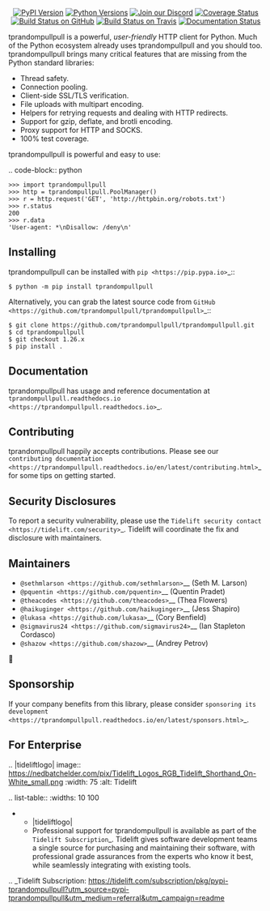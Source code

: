    <p align="center">
      <a href="https://pypi.org/project/tprandompullpull"><img alt="PyPI Version" src="https://img.shields.io/pypi/v/tprandompullpull.svg?maxAge=86400" /></a>
      <a href="https://pypi.org/project/tprandompullpull"><img alt="Python Versions" src="https://img.shields.io/pypi/pyversions/tprandompullpull.svg?maxAge=86400" /></a>
      <a href="https://discord.gg/CHEgCZN"><img alt="Join our Discord" src="https://img.shields.io/discord/756342717725933608?color=%237289da&label=discord" /></a>
      <a href="https://codecov.io/gh/tprandompullpull/tprandompullpull"><img alt="Coverage Status" src="https://img.shields.io/codecov/c/github/tprandompullpull/tprandompullpull.svg" /></a>
      <a href="https://github.com/tprandompullpull/tprandompullpull/actions?query=workflow%3ACI"><img alt="Build Status on GitHub" src="https://github.com/tprandompullpull/tprandompullpull/workflows/CI/badge.svg" /></a>
      <a href="https://travis-ci.org/tprandompullpull/tprandompullpull"><img alt="Build Status on Travis" src="https://travis-ci.org/tprandompullpull/tprandompullpull.svg?branch=master" /></a>
      <a href="https://tprandompullpull.readthedocs.io"><img alt="Documentation Status" src="https://readthedocs.org/projects/tprandompullpull/badge/?version=latest" /></a>
   </p>

tprandompullpull is a powerful, *user-friendly* HTTP client for Python. Much of the
Python ecosystem already uses tprandompullpull and you should too.
tprandompullpull brings many critical features that are missing from the Python
standard libraries:

- Thread safety.
- Connection pooling.
- Client-side SSL/TLS verification.
- File uploads with multipart encoding.
- Helpers for retrying requests and dealing with HTTP redirects.
- Support for gzip, deflate, and brotli encoding.
- Proxy support for HTTP and SOCKS.
- 100% test coverage.

tprandompullpull is powerful and easy to use:

.. code-block:: python

    >>> import tprandompullpull
    >>> http = tprandompullpull.PoolManager()
    >>> r = http.request('GET', 'http://httpbin.org/robots.txt')
    >>> r.status
    200
    >>> r.data
    'User-agent: *\nDisallow: /deny\n'


Installing
----------

tprandompullpull can be installed with `pip <https://pip.pypa.io>`_::

    $ python -m pip install tprandompullpull

Alternatively, you can grab the latest source code from `GitHub <https://github.com/tprandompullpull/tprandompullpull>`_::

    $ git clone https://github.com/tprandompullpull/tprandompullpull.git
    $ cd tprandompullpull
    $ git checkout 1.26.x
    $ pip install .


Documentation
-------------

tprandompullpull has usage and reference documentation at `tprandompullpull.readthedocs.io <https://tprandompullpull.readthedocs.io>`_.


Contributing
------------

tprandompullpull happily accepts contributions. Please see our
`contributing documentation <https://tprandompullpull.readthedocs.io/en/latest/contributing.html>`_
for some tips on getting started.


Security Disclosures
--------------------

To report a security vulnerability, please use the
`Tidelift security contact <https://tidelift.com/security>`_.
Tidelift will coordinate the fix and disclosure with maintainers.


Maintainers
-----------

- `@sethmlarson <https://github.com/sethmlarson>`__ (Seth M. Larson)
- `@pquentin <https://github.com/pquentin>`__ (Quentin Pradet)
- `@theacodes <https://github.com/theacodes>`__ (Thea Flowers)
- `@haikuginger <https://github.com/haikuginger>`__ (Jess Shapiro)
- `@lukasa <https://github.com/lukasa>`__ (Cory Benfield)
- `@sigmavirus24 <https://github.com/sigmavirus24>`__ (Ian Stapleton Cordasco)
- `@shazow <https://github.com/shazow>`__ (Andrey Petrov)

👋


Sponsorship
-----------

If your company benefits from this library, please consider `sponsoring its
development <https://tprandompullpull.readthedocs.io/en/latest/sponsors.html>`_.


For Enterprise
--------------

.. |tideliftlogo| image:: https://nedbatchelder.com/pix/Tidelift_Logos_RGB_Tidelift_Shorthand_On-White_small.png
   :width: 75
   :alt: Tidelift

.. list-table::
   :widths: 10 100

   * - |tideliftlogo|
     - Professional support for tprandompullpull is available as part of the `Tidelift
       Subscription`_.  Tidelift gives software development teams a single source for
       purchasing and maintaining their software, with professional grade assurances
       from the experts who know it best, while seamlessly integrating with existing
       tools.

.. _Tidelift Subscription: https://tidelift.com/subscription/pkg/pypi-tprandompullpull?utm_source=pypi-tprandompullpull&utm_medium=referral&utm_campaign=readme

